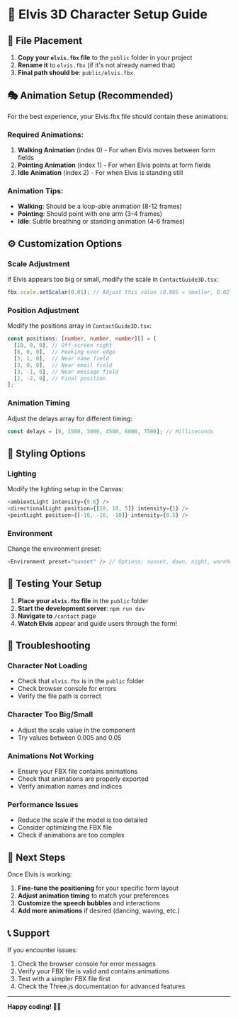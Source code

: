 # 🎸 Elvis 3D Character Setup Guide

## 📁 File Placement

1. **Copy your `elvis.fbx` file** to the `public` folder in your project
2. **Rename it** to `elvis.fbx` (if it's not already named that)
3. **Final path should be**: `public/elvis.fbx`

## 🎭 Animation Setup (Recommended)

For the best experience, your Elvis.fbx file should contain these animations:

### **Required Animations:**
1. **Walking Animation** (index 0) - For when Elvis moves between form fields
2. **Pointing Animation** (index 1) - For when Elvis points at form fields  
3. **Idle Animation** (index 2) - For when Elvis is standing still

### **Animation Tips:**
- **Walking**: Should be a loop-able animation (8-12 frames)
- **Pointing**: Should point with one arm (3-4 frames)
- **Idle**: Subtle breathing or standing animation (4-6 frames)

## ⚙️ Customization Options

### **Scale Adjustment**
If Elvis appears too big or small, modify the scale in `ContactGuide3D.tsx`:
```typescript
fbx.scale.setScalar(0.01); // Adjust this value (0.005 = smaller, 0.02 = bigger)
```

### **Position Adjustment**
Modify the positions array in `ContactGuide3D.tsx`:
```typescript
const positions: [number, number, number][] = [
  [10, 0, 0], // Off-screen right
  [8, 0, 0],  // Peeking over edge
  [3, 1, 0],  // Near name field
  [3, 0, 0],  // Near email field
  [3, -1, 0], // Near message field
  [2, -2, 0], // Final position
];
```

### **Animation Timing**
Adjust the delays array for different timing:
```typescript
const delays = [0, 1500, 3000, 4500, 6000, 7500]; // Milliseconds
```

## 🎨 Styling Options

### **Lighting**
Modify the lighting setup in the Canvas:
```typescript
<ambientLight intensity={0.6} />
<directionalLight position={[10, 10, 5]} intensity={1} />
<pointLight position={[-10, -10, -10]} intensity={0.5} />
```

### **Environment**
Change the environment preset:
```typescript
<Environment preset="sunset" /> // Options: sunset, dawn, night, warehouse, forest, apartment, studio, city, park, lobby
```

## 🚀 Testing Your Setup

1. **Place your `elvis.fbx` file** in the `public` folder
2. **Start the development server**: `npm run dev`
3. **Navigate to** `/contact` page
4. **Watch Elvis** appear and guide users through the form!

## 🔧 Troubleshooting

### **Character Not Loading**
- Check that `elvis.fbx` is in the `public` folder
- Check browser console for errors
- Verify the file path is correct

### **Character Too Big/Small**
- Adjust the scale value in the component
- Try values between 0.005 and 0.05

### **Animations Not Working**
- Ensure your FBX file contains animations
- Check that animations are properly exported
- Verify animation names and indices

### **Performance Issues**
- Reduce the scale if the model is too detailed
- Consider optimizing the FBX file
- Check if animations are too complex

## 🎯 Next Steps

Once Elvis is working:
1. **Fine-tune the positioning** for your specific form layout
2. **Adjust animation timing** to match your preferences
3. **Customize the speech bubbles** and interactions
4. **Add more animations** if desired (dancing, waving, etc.)

## 📞 Support

If you encounter issues:
1. Check the browser console for error messages
2. Verify your FBX file is valid and contains animations
3. Test with a simpler FBX file first
4. Check the Three.js documentation for advanced features

---

**Happy coding! 🎸✨**
